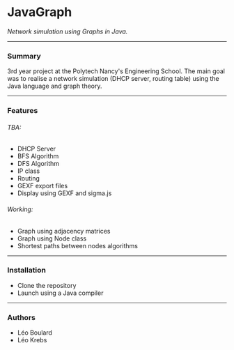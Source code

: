 # JavaGraph
*Network simulation using Graphs in Java.*

---
### Summary

3rd year project at the Polytech Nancy's Engineering School.
The main goal was to realise a network simulation (DHCP server, routing table)
using the Java language and graph theory.

---
### Features

###### TBA:
* DHCP Server
* BFS Algorithm
* DFS Algorithm
* IP class
* Routing
* GEXF export files
* Display using GEXF and sigma.js
###### Working:
* Graph using adjacency matrices
* Graph using Node class
* Shortest paths between nodes algorithms

---
### Installation

* Clone the repository
* Launch using a Java compiler

---
### Authors
* Léo Boulard
* Léo Krebs